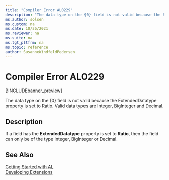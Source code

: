 ```yaml
---
title: "Compiler Error AL0229"
description: "The data type on the {0} field is not valid because the ExtendedDatatype property is set to Ratio."
ms.author: solsen
ms.custom: na
ms.date: 10/26/2021
ms.reviewer: na
ms.suite: na
ms.tgt_pltfrm: na
ms.topic: reference
author: SusanneWindfeldPedersen
---
```

[//]: # (START>DO_NOT_EDIT)
[//]: # (IMPORTANT:Do not edit any of the content between here and the END>DO_NOT_EDIT.)
[//]: # (Any modifications should be made in the .xml files in the ModernDev repo.)
# Compiler Error AL0229

[!INCLUDE[banner_preview](../includes/banner_preview.md)]

The data type on the {0} field is not valid because the ExtendedDatatype property is set to Ratio. Valid data types are Integer, BigInteger and Decimal.

## Description
If a field has the **ExtendedDatatype** property is set to **Ratio**, then the field can only be of the type Integer, BigInteger or Decimal.  

[//]: # (IMPORTANT: END>DO_NOT_EDIT)
## See Also  
[Getting Started with AL](../devenv-get-started.md)  
[Developing Extensions](../devenv-dev-overview.md)  